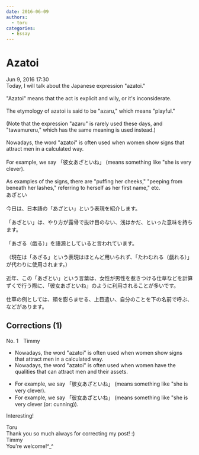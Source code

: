 ```yaml
---
date: 2016-06-09
authors:
  - toru
categories:
  - Essay
---
```


<h1 id="subject_show">Azatoi</h1>
<div class="date">Jun 9, 2016 17:30</div>
<div id="post"><div id="body_show_ori">
Today, I will talk about the Japanese expression "azatoi."<br/><br/>"Azatoi" means that the act is explicit and wily, or it's inconsiderate.<br/><br/>The etymology of azatoi is said to be  "azaru," which means "playful."<br/><br/>(Note that the expression "azaru" is rarely used these days, and "tawamureru," which has the same meaning is used instead.)<br/><br/>Nowadays, the word "azatoi" is often used when women show signs that attract men in a calculated way.<br/><br/>For example, we say 「彼女あざといね」 (means something like "she is very clever).<br/><br/>As examples of the signs, there are "puffing her cheeks," "peeping from beneath her lashes," referring to herself as her first name," etc.
</div></div>

<!-- more -->

<div id="post_ja"><div id="body_show_mo">
あざとい<br/><br/>今日は、日本語の「あざとい」という表現を紹介します。<br/><br/>「あざとい」は、やり方が露骨で抜け目のない、浅はかだ、といった意味を持ちます。<br/><br/>「あざる（戯る）」を語源としていると言われています。<br/><br/>（現在は「あざる」という表現はほとんど用いられず、「たわむれる（戯れる）」が代わりに使用されます。）<br/><br/>近年、この「あざとい」という言葉は、女性が男性を惹きつける仕草などを計算ずくで行う際に、「彼女あざといね」のように利用されることが多いです。<br/><br/>仕草の例としては、頬を膨らませる、上目遣い、自分のことを下の名前で呼ぶ、などがあります。
</div></div>

## Corrections (1)
<div id="block"><div class="first_name"> No. 1　<span class="just_name">Timmy</span></div><div id="block2">
<ul class="correction_field">
<li class="incorrect">Nowadays, the word "azatoi" is often used when women show signs that attract men in a calculated way.</li>
<li class="corrected correct">
Nowadays, the word "azatoi" is often used when women <span class="f_blue">have the qualities</span> that <span class="f_blue">can </span>attract men <span class="f_blue">and their assets</span>.
</li>
</ul>
<ul class="correction_field">
<li class="incorrect">For example, we say 「彼女あざといね」 (means something like "she is very clever).</li>
<li class="corrected correct">
For example, we say 「彼女あざといね」 (means something like "she is very clever (or: <span class="f_blue">cunning</span>)).
</li>
</ul>
<p class="comment_small">
 Interesting!
</p>

</div><div class="name"><span class="just_name">Toru</span><br>
Thank you so much always for correcting my post! :)
</div>
<div class="name"><span class="just_name">Timmy</span><br>
You're welcome!^_^
</div>
</div>
